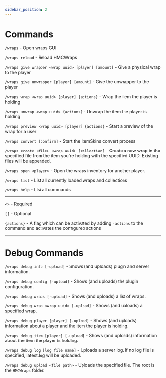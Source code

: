 ```yaml
---
sidebar_position: 2
---
```


# Commands

`/wraps` - Open wraps GUI

`/wraps reload` - Reload HMCWraps

`/wraps give wrapper <wrap uuid> [player] [amount]` - Give a physical wrap to the player

`/wraps give unwrapper [player] [amount]` - Give the unwrapper to the player

`/wraps wrap <wrap uuid> [player] {actions}` - Wrap the item the player is holding

`/wraps unwrap <wrap uuid> {actions}` - Unwrap the item the player is holding

`/wraps preview <wrap uuid> [player] {actions}` - Start a preview of the wrap for a user

`/wraps convert [confirm]` - Start the ItemSkins convert process

`/wraps create <file> <wrap uuid> [collection]` - Create a new wrap in the specified file from the item you're holding
with the specified UUID. Existing files will be appended.

`/wraps open <player>` - Open the wraps inventory for another player.

`/wraps list` - List all currently loaded wraps and collections

`/wraps help` - List all commands

---

`<>` - Required 

`[]` - Optional

`{actions}` - A flag which can be activated by adding `-actions` to the command and activates the configured actions 

---

# Debug Commands

`/wraps debug info [-upload]` - Shows (and uploads) plugin and server information.

`/wraps debug config [-upload]` - Shows (and uploads) the plugin configuration.

`/wraps debug wraps [-upload]` - Shows (and uploads) a list of wraps.

`/wraps debug wrap <wrap uuid> [-upload]` - Shows (and uploads) a specified wrap.

`/wraps debug player [player] [-upload]` - Shows (and uploads) information about a player and the item the player is holding.

`/wraps debug item [player] [-upload]` - Shows (and uploads) information about the item the player is holding.

`/wraps debug log [log file name]` - Uploads a server log. If no log file is specified, latest.log will be uploaded.

`/wraps debug upload <file path>` - Uploads the specified file. The root is the `HMCWraps` folder.
